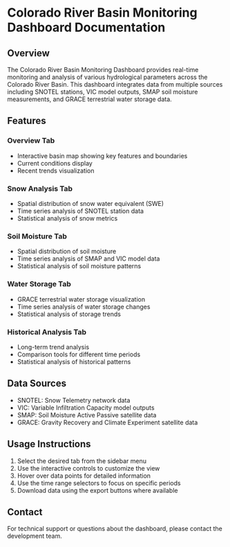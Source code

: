 # Colorado River Basin Monitoring Dashboard Documentation

## Overview
The Colorado River Basin Monitoring Dashboard provides real-time monitoring and analysis of various hydrological parameters across the Colorado River Basin. This dashboard integrates data from multiple sources including SNOTEL stations, VIC model outputs, SMAP soil moisture measurements, and GRACE terrestrial water storage data.

## Features

### Overview Tab
- Interactive basin map showing key features and boundaries
- Current conditions display
- Recent trends visualization

### Snow Analysis Tab
- Spatial distribution of snow water equivalent (SWE)
- Time series analysis of SNOTEL station data
- Statistical analysis of snow metrics

### Soil Moisture Tab
- Spatial distribution of soil moisture
- Time series analysis of SMAP and VIC model data
- Statistical analysis of soil moisture patterns

### Water Storage Tab
- GRACE terrestrial water storage visualization
- Time series analysis of water storage changes
- Statistical analysis of storage trends

### Historical Analysis Tab
- Long-term trend analysis
- Comparison tools for different time periods
- Statistical analysis of historical patterns

## Data Sources
- SNOTEL: Snow Telemetry network data
- VIC: Variable Infiltration Capacity model outputs
- SMAP: Soil Moisture Active Passive satellite data
- GRACE: Gravity Recovery and Climate Experiment satellite data

## Usage Instructions
1. Select the desired tab from the sidebar menu
2. Use the interactive controls to customize the view
3. Hover over data points for detailed information
4. Use the time range selectors to focus on specific periods
5. Download data using the export buttons where available

## Contact
For technical support or questions about the dashboard, please contact the development team. 